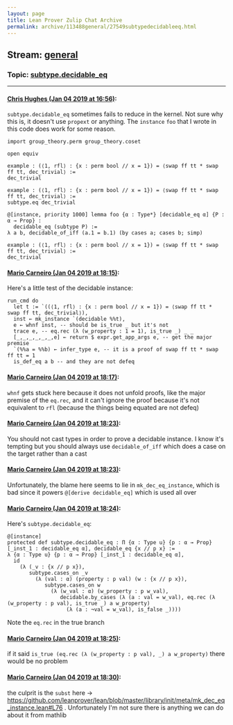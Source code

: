 ```yaml
---
layout: page
title: Lean Prover Zulip Chat Archive 
permalink: archive/113488general/27549subtypedecidableeq.html
---
```


## Stream: [general](index.html)
### Topic: [subtype.decidable_eq](27549subtypedecidableeq.html)

---

#### [Chris Hughes (Jan 04 2019 at 16:56)](https://leanprover.zulipchat.com/#narrow/stream/113488-general/topic/subtype.decidable_eq/near/154417392):
`subtype.decidable_eq` sometimes fails to reduce in the kernel. Not sure why this is, it doesn't use `propext` or anything. The `instance` `foo` that I wrote in this code does work for some reason.
```lean
import group_theory.perm group_theory.coset

open equiv

example : (⟨1, rfl⟩ : {x : perm bool // x = 1}) = ⟨swap ff tt * swap ff tt, dec_trivial⟩ :=
dec_trivial

example : (⟨1, rfl⟩ : {x : perm bool // x = 1}) = ⟨swap ff tt * swap ff tt, dec_trivial⟩ :=
subtype.eq dec_trivial

@[instance, priority 1000] lemma foo {α : Type*} [decidable_eq α] {P : α → Prop} : 
  decidable_eq (subtype P) :=
λ a b, decidable_of_iff (a.1 = b.1) (by cases a; cases b; simp)

example : (⟨1, rfl⟩ : {x : perm bool // x = 1}) = ⟨swap ff tt * swap ff tt, dec_trivial⟩ :=
dec_trivial
```

#### [Mario Carneiro (Jan 04 2019 at 18:15)](https://leanprover.zulipchat.com/#narrow/stream/113488-general/topic/subtype.decidable_eq/near/154422485):
Here's a little test of the decidable instance:
```lean
run_cmd do
  let t := `((⟨1, rfl⟩ : {x : perm bool // x = 1}) = ⟨swap ff tt * swap ff tt, dec_trivial⟩),
  inst ← mk_instance `(decidable %%t),
  e ← whnf inst, -- should be is_true _ but it's not
  trace e, -- eq.rec (λ (w_property : 1 = 1), is_true _) _ _
  [_,_,_,_,_,_,e] ← return $ expr.get_app_args e, -- get the major premise
  `(%%a = %%b) ← infer_type e, -- it is a proof of swap ff tt * swap ff tt = 1
  is_def_eq a b -- and they are not defeq
```

#### [Mario Carneiro (Jan 04 2019 at 18:17)](https://leanprover.zulipchat.com/#narrow/stream/113488-general/topic/subtype.decidable_eq/near/154422613):
`whnf` gets stuck here because it does not unfold proofs, like the major premise of the `eq.rec`, and it can't ignore the proof because it's not equivalent to `rfl` (because the things being equated are not defeq)

#### [Mario Carneiro (Jan 04 2019 at 18:23)](https://leanprover.zulipchat.com/#narrow/stream/113488-general/topic/subtype.decidable_eq/near/154422993):
You should not cast types in order to prove a decidable instance. I know it's tempting but you should always use  `decidable_of_iff` which does a case on the target rather than a cast

#### [Mario Carneiro (Jan 04 2019 at 18:23)](https://leanprover.zulipchat.com/#narrow/stream/113488-general/topic/subtype.decidable_eq/near/154423028):
Unfortunately, the blame here seems to lie in `mk_dec_eq_instance`, which is bad since it powers `@[derive decidable_eq]` which is used all over

#### [Mario Carneiro (Jan 04 2019 at 18:24)](https://leanprover.zulipchat.com/#narrow/stream/113488-general/topic/subtype.decidable_eq/near/154423095):
Here's `subtype.decidable_eq`:
```lean
@[instance]
protected def subtype.decidable_eq : Π {α : Type u} {p : α → Prop} [_inst_1 : decidable_eq α], decidable_eq {x // p x} :=
λ {α : Type u} {p : α → Prop} [_inst_1 : decidable_eq α],
  id
    (λ (_v : {x // p x}),
       subtype.cases_on _v
         (λ (val : α) (property : p val) (w : {x // p x}),
            subtype.cases_on w
              (λ (w_val : α) (w_property : p w_val),
                 decidable.by_cases (λ (a : val = w_val), eq.rec (λ (w_property : p val), is_true _) a w_property)
                   (λ (a : ¬val = w_val), is_false _))))
```
Note the `eq.rec` in the true branch

#### [Mario Carneiro (Jan 04 2019 at 18:25)](https://leanprover.zulipchat.com/#narrow/stream/113488-general/topic/subtype.decidable_eq/near/154423146):
if it said `is_true (eq.rec (λ (w_property : p val), _) a w_property)` there would be no problem

#### [Mario Carneiro (Jan 04 2019 at 18:30)](https://leanprover.zulipchat.com/#narrow/stream/113488-general/topic/subtype.decidable_eq/near/154423514):
the culprit is the `subst` here -> https://github.com/leanprover/lean/blob/master/library/init/meta/mk_dec_eq_instance.lean#L76 . Unfortunately I'm not sure there is anything we can do about it from mathlib

